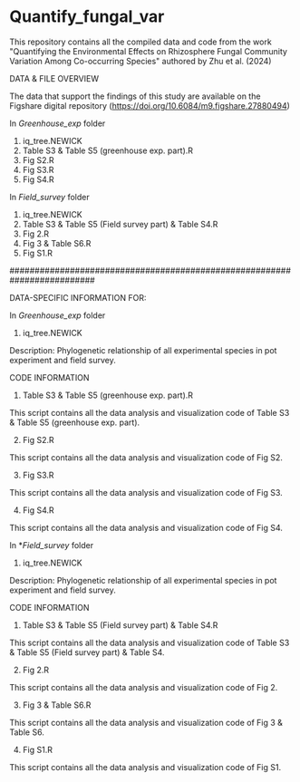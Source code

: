 # Quantify_fungal_var
This repository contains all the compiled data and code from the work "Quantifying the Environmental Effects on Rhizosphere Fungal Community Variation Among Co-occurring Species" authored by Zhu et al. (2024)

DATA & FILE OVERVIEW

The data that support the findings of this study are available on the Figshare digital repository (https://doi.org/10.6084/m9.figshare.27880494)

In *Greenhouse_exp* folder
1)  iq_tree.NEWICK
2)  Table S3 & Table S5 (greenhouse exp. part).R
3)  Fig S2.R
4)  Fig S3.R
5)  Fig S4.R

In *Field_survey* folder
1)  iq_tree.NEWICK
2)  Table S3 & Table S5 (Field survey part) & Table S4.R
3)  Fig 2.R
4)  Fig 3 & Table S6.R
5)  Fig S1.R

#########################################################################

DATA-SPECIFIC INFORMATION FOR: 

In *Greenhouse_exp* folder

1) iq_tree.NEWICK

Description: Phylogenetic relationship of all experimental species in pot experiment and field survey.

CODE INFORMATION

1) Table S3 & Table S5 (greenhouse exp. part).R

This script contains all the data analysis and visualization code of Table S3 & Table S5 (greenhouse exp. part).

2)  Fig S2.R

This script contains all the data analysis and visualization code of Fig S2.

3)  Fig S3.R

This script contains all the data analysis and visualization code of Fig S3.

4)  Fig S4.R

This script contains all the data analysis and visualization code of Fig S4.


In **Field_survey* folder

1) iq_tree.NEWICK

Description: Phylogenetic relationship of all experimental species in pot experiment and field survey.

CODE INFORMATION

1) Table S3 & Table S5 (Field survey part) & Table S4.R

This script contains all the data analysis and visualization code of Table S3 & Table S5 (Field survey part) & Table S4.

2)  Fig 2.R

This script contains all the data analysis and visualization code of Fig 2.

3)  Fig 3 & Table S6.R

This script contains all the data analysis and visualization code of Fig 3 & Table S6.

4)  Fig S1.R

This script contains all the data analysis and visualization code of Fig S1.
